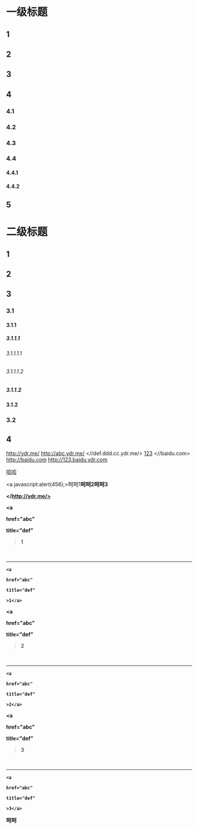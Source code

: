 
# 一级标题
## 1
## 2
## 3
## 4
### 4.1
### 4.2
### 4.3
### 4.4
#### 4.4.1
#### 4.4.2
## 5
# 二级标题
## 1
## 2
## 3
### 3.1
#### 3.1.1
##### 3.1.1.1
###### 3.1.1.1.1
###### 3.1.1.1.2
##### 3.1.1.2
#### 3.1.2
### 3.2
## 4






<http://ydr.me/>
<http://abc.ydr.me/>
<//def.ddd.cc.ydr.me/>
[123](/abc/def/)
<//baidu.com>
<http://baidu.com>
<http://123.baidu.ydr.com>




[哈哈](javascript:alert(123);)


<a javascript:alert(456);>呵呵1<b>呵呵2</a>呵呵3</a>










</http://ydr.me/>





<a

href="abc"

title="def"

>1</a>
<script>alert(123);</script>
<br><hr>


```
<a

href="abc"

title="def"

>1</a>
```


<a

href="abc"

title="def"

>2</a>
<script>alert(123);</script>
<br><hr>


```
<a

href="abc"

title="def"

>2</a>
```
<a

href="abc"

title="def"

>3</a>
<script>alert(123);</script>
<br><hr>


```
<a

href="abc"

title="def"

>3</a>
```
呵呵